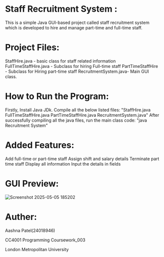# Staff Recruitment System :

This is a simple Java GUI-based project called staff recruitment system which is developed to hire and manage part-time and full-time staff.


# Project Files:  

StaffHire.java - basic class for staff related information  FullTimeStaffHire.java - Subclass for hiring Full-time staff PartTimeStaffHire - Subclass for Hiring part-time staff  RecruitmentSystem.java- Main GUI class.


# How to Run the Program:

Firstly, Install Java JDk.
Compile all the below listed files: "StaffHire.java FullTimeStaffHire.java PartTimeStaffHire.java RecruitmentSystem.java"
After successfully compiling all the java files, run the main class code: "java Recruitment System"


# Added Features:

Add full-time or part-time staff
Assign shift and salary details
Terminate part time staff
Display all information
Input the details in fields

# GUI Preview:

![Screenshot 2025-05-05 185202](https://github.com/user-attachments/assets/ecea2364-162a-42ec-927e-eb10f506cd65)

# Auther:

Aashna Patel(24018946)

CC4001 Programming Coursework_003

London Metropolitan University


